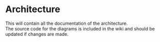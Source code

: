# Architecture

This will contain all the documentation of the architecture.  
The source code for the diagrams is included in the wiki and should be updated if changes are made.
